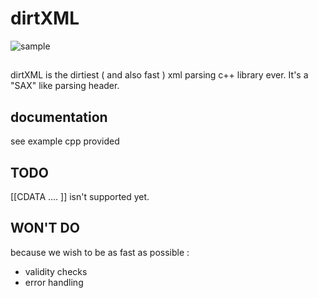 # dirtXML
![sample](/docs/sample.jpg)
##
dirtXML is the dirtiest ( and also fast ) xml parsing c++ library ever.
It's a "SAX" like parsing header.
## documentation
see example cpp provided
## TODO
[[CDATA .... ]] isn't supported yet.
## WON'T DO
because we wish to be as fast as possible :
   - validity checks
   - error handling

